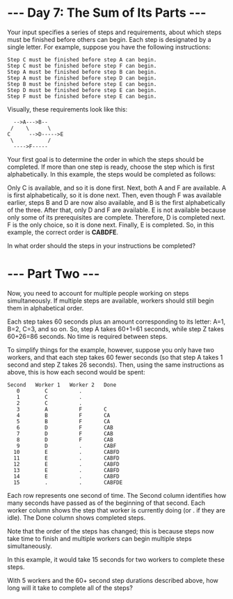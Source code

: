 # --- Day 7: The Sum of Its Parts ---

Your input specifies a series of steps and requirements, about which steps must
be finished before others can begin. Each step is designated by a single letter.
For example, suppose you have the following instructions:
```
Step C must be finished before step A can begin.
Step C must be finished before step F can begin.
Step A must be finished before step B can begin.
Step A must be finished before step D can begin.
Step B must be finished before step E can begin.
Step D must be finished before step E can begin.
Step F must be finished before step E can begin.
```
Visually, these requirements look like this:

```
  -->A--->B--
 /    \      \
C      -->D----->E
 \           /
  ---->F-----
  ```
Your first goal is to determine the order in which the steps should be
completed. If more than one step is ready, choose the step which is first
alphabetically. In this example, the steps would be completed as follows:

Only C is available, and so it is done first.
Next, both A and F are available. A is first alphabetically, so it is done next.
Then, even though F was available earlier, steps B and D are now also available,
and B is the first alphabetically of the three.
After that, only D and F are available. E is not available because only some of
its prerequisites are complete. Therefore, D is completed next.
F is the only choice, so it is done next.
Finally, E is completed.
So, in this example, the correct order is **CABDFE**.

In what order should the steps in your instructions be completed?

# --- Part Two ---

Now, you need to account for multiple people working on steps simultaneously.
If multiple steps are available, workers should still begin them in alphabetical
order.

Each step takes 60 seconds plus an amount corresponding to its letter: A=1, B=2,
C=3, and so on. So, step A takes 60+1=61 seconds, while step Z takes 60+26=86
seconds. No time is required between steps.

To simplify things for the example, however, suppose you only have two workers,
and that each step takes 60 fewer seconds (so that step A takes 1 second and
step Z takes 26 seconds). Then, using the same instructions as above, this is
how each second would be spent:
```
Second   Worker 1   Worker 2   Done
   0        C          .        
   1        C          .        
   2        C          .        
   3        A          F       C
   4        B          F       CA
   5        B          F       CA
   6        D          F       CAB
   7        D          F       CAB
   8        D          F       CAB
   9        D          .       CABF
  10        E          .       CABFD
  11        E          .       CABFD
  12        E          .       CABFD
  13        E          .       CABFD
  14        E          .       CABFD
  15        .          .       CABFDE
  ```
Each row represents one second of time. The Second column identifies how many
seconds have passed as of the beginning of that second. Each worker column shows
the step that worker is currently doing (or . if they are idle). The Done column
shows completed steps.

Note that the order of the steps has changed; this is because steps now take
time to finish and multiple workers can begin multiple steps simultaneously.

In this example, it would take 15 seconds for two workers to complete these
steps.

With 5 workers and the 60+ second step durations described above, how long will
it take to complete all of the steps?
